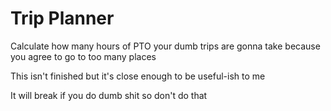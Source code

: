 # Trip Planner

Calculate how many hours of PTO your dumb trips are gonna take because you agree to go to too many places

This isn't finished but it's close enough to be useful-ish to me

It will break if you do dumb shit so don't do that